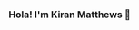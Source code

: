 ### Hola! I'm Kiran Matthews 👋

<!--
**kiran2mat/kiran2mat** is a ✨ _special_ ✨ repository because its `README.md` (this file) appears on your GitHub profile.

Here are some ideas to get you started:

- 🔭 I’m currently working on personal database projects.
- 🌱 I’m currently learning Redis
- 👯 I’m looking to collaborate on LinkedIn
- 🤔 I’m looking for help with NoSQL 


-->
